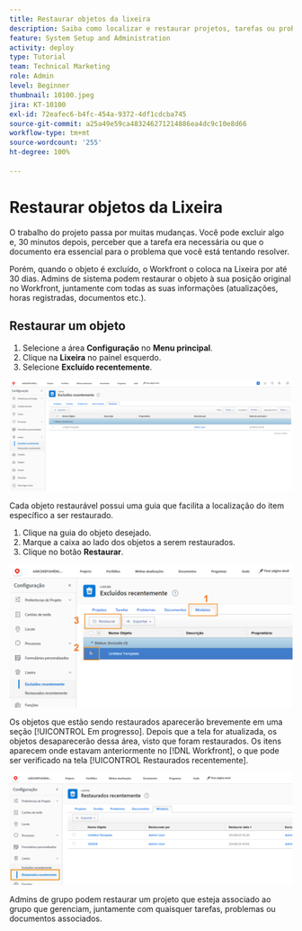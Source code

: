 ```yaml
---
title: Restaurar objetos da lixeira
description: Saiba como localizar e restaurar projetos, tarefas ou problemas excluídos da Lixeira.
feature: System Setup and Administration
activity: deploy
type: Tutorial
team: Technical Marketing
role: Admin
level: Beginner
thumbnail: 10100.jpeg
jira: KT-10100
exl-id: 72eafec6-b4fc-454a-9372-4df1cdcba745
source-git-commit: a25a49e59ca483246271214886ea4dc9c10e8d66
workflow-type: tm+mt
source-wordcount: '255'
ht-degree: 100%

---
```


# Restaurar objetos da Lixeira

O trabalho do projeto passa por muitas mudanças. Você pode excluir algo e, 30 minutos depois, perceber que a tarefa era necessária ou que o documento era essencial para o problema que você está tentando resolver.

Porém, quando o objeto é excluído, o Workfront o coloca na Lixeira por até 30 dias. Admins de sistema podem restaurar o objeto à sua posição original no Workfront, juntamente com todas as suas informações (atualizações, horas registradas, documentos etc.).

## Restaurar um objeto

1. Selecione a área **Configuração** no **Menu principal**.
1. Clique na **Lixeira** no painel esquerdo.
1. Selecione **Excluído recentemente**.

![Seção Excluídos recentemente da lixeira na área Configuração](assets/admin-fund-recycle-bin-1.png)

Cada objeto restaurável possui uma guia que facilita a localização do item específico a ser restaurado.

1. Clique na guia do objeto desejado.
1. Marque a caixa ao lado dos objetos a serem restaurados.
1. Clique no botão **Restaurar**.

![Itens selecionados na Lixeira](assets/admin-fund-recycle-bin-2.png)

Os objetos que estão sendo restaurados aparecerão brevemente em uma seção [!UICONTROL Em progresso]. Depois que a tela for atualizada, os objetos desaparecerão dessa área, visto que foram restaurados. Os itens aparecem onde estavam anteriormente no [!DNL Workfront], o que pode ser verificado na tela [!UICONTROL Restaurados recentemente].

![Seção Restaurados recentemente da lixeira na área de configuração](assets/admin-fund-recycle-bin-3.png)

Admins de grupo podem restaurar um projeto que esteja associado ao grupo que gerenciam, juntamente com quaisquer tarefas, problemas ou documentos associados.

<!---
learn more URL
Restoring deleted items
Viewing items that have been recently restored
--->
